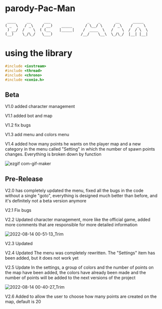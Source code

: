 # parody-Pac-Man
     ____     __      ___                 _    _       __      _____     
    ( _  \   / _\    / __)    _____      / \__/ \     / _\    /  _  \  
     ) __/  /    \  ( (__    |_____|    /  ____  \   /    \  /  / \  \
    (__)    \_/\_/   \___)             /__/    \__\  \_/\_/  |__| |__|
# using the library
```c++
#include <iostream>
#include <thread>
#include <chrono>
#include <conio.h>
```




## Beta 

V1.0 added character management

V1.1 added bot and map 

V1.2 fix bugs

V1.3 add menu and colors menu

V1.4 added how many points he wants on the player map and a new category in the menu called "Setting" in which the number of spawn points changes. Everything is broken down by function

![ezgif com-gif-maker](https://user-images.githubusercontent.com/75688693/184512073-ba23112d-8650-46b4-be3c-fe4bbfd2d915.gif)

## Pre-Release

V2.0 has completely updated the menu, fixed all the bugs in the code without a single "goto", everything is designed much better than before, and it's definitely not a beta version anymore

V2.1 Fix bugs

V2.2 Updated character management, more like the official game, added more comments that are responsible for more detailed information

![2022-08-14 00-51-13_Trim](https://user-images.githubusercontent.com/75688693/184511915-03c19419-c342-4022-94da-d36b7207eb2a.gif)

V2.3 Updated 

V2.4 Updated The menu was completely rewritten. The "Settings" item has been added, but it does not work yet

V2.5 Update In the settings, a group of colors and the number of points on the map have been added, the colors have already been made and the number of points will be added to the next versions of the project

![2022-08-14 00-40-27_Trim](https://user-images.githubusercontent.com/75688693/184511711-76922cfa-cc56-476a-9330-e96a69782826.gif)

V2.6 Added to allow the user to choose how many points are created on the map, default is 20
